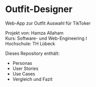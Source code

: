 # Outfit-Designer
Web-App zur Outfit Auswahl für TikToker

Projekt von: Hamza Allaham  
Kurs: Software- und Web-Engineering I  
Hochschule: TH Lübeck

Dieses Repository enthält:
- Personas
- User Stories
- Use Cases
- Vergleich und Fazit

